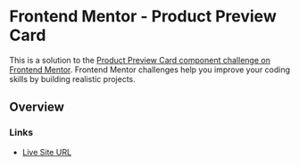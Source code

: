 # Frontend Mentor - Product Preview Card

This is a solution to the [Product Preview Card component challenge on Frontend Mentor](https://www.frontendmentor.io/challenges/product-preview-card-component-GO7UmttRfa). Frontend Mentor challenges help you improve your coding skills by building realistic projects. 

## Overview

### Links

- [Live Site URL](https://sharangb.github.io/fmio-product-preview-card/)
